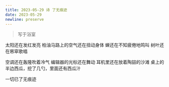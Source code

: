 ```yaml
---
title: 2023-05-29 诗 了无痕迹
date: 2023-05-29
newline: preserve
---
```


> 写于浴室

太阳还在发红发亮
柏油马路上的空气还在扭动身体
蝉还在不知疲倦地鸣叫
树叶还在窸窣歌唱

空调还在轰隆吹着冷气
编辑器的光标还在舞动
耳机里还在放着陶喆的沙滩
桌上的半边西瓜，挖了几勺，里面还有西瓜汁

一切已了无痕迹
